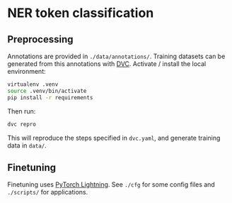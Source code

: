 # NER token classification

## Preprocessing

Annotations are provided in `./data/annotations/`.
Training datasets can be generated from this annotations with [DVC](https://dvc.org/).
Activate / install the local environment:

```bash
virtualenv .venv
source .venv/bin/activate
pip install -r requirements
```

Then run:

```bash
dvc repro
```

This will reproduce the steps specified in `dvc.yaml`, and generate training
data in `data/`.

## Finetuning

Finetuning uses [PyTorch Lightning](https://lightning.ai/docs/pytorch/stable/). See `./cfg` for some config files and `./scripts/` for applications.

